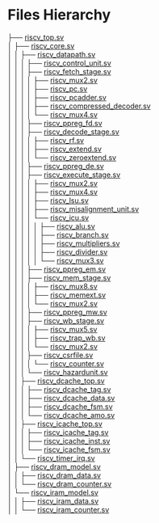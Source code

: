 # Files Hierarchy

├── [riscv_top.sv](riscv_top.sv)  
│   ├── [riscv_core.sv](riscv_core.sv)  
│   │   ├── [riscv_datapath.sv](riscv_datapath.sv)  
│   │   │   ├── [riscv_control_unit.sv](riscv_control_unit.sv)  
│   │   │   ├── [riscv_fetch_stage.sv](riscv_fetch_stage.sv)  
│   │   │   │   ├── [riscv_mux2.sv](riscv_mux2.sv)  
│   │   │   │   ├── [riscv_pc.sv](riscv_pc.sv)  
│   │   │   │   ├── [riscv_pcadder.sv](riscv_pcadder.sv)  
│   │   │   │   ├── [riscv_compressed_decoder.sv](riscv_compressed_decoder.sv)  
│   │   │   │   └── [riscv_mux4.sv](riscv_mux4.sv)  
│   │   │   ├── [riscv_ppreg_fd.sv](riscv_ppreg_fd.sv)  
│   │   │   ├── [riscv_decode_stage.sv](riscv_decode_stage.sv)  
│   │   │   │   ├── [riscv_rf.sv](riscv_rf.sv)  
│   │   │   │   ├── [riscv_extend.sv](riscv_extend.sv)  
│   │   │   │   └── [riscv_zeroextend.sv](riscv_zeroextend.sv)  
│   │   │   ├── [riscv_ppreg_de.sv](riscv_ppreg_de.sv)  
│   │   │   ├── [riscv_execute_stage.sv](riscv_execute_stage.sv)  
│   │   │   │   ├── [riscv_mux2.sv](riscv_mux2.sv)  
│   │   │   │   ├── [riscv_mux4.sv](riscv_mux4.sv)  
│   │   │   │   ├── [riscv_lsu.sv](riscv_lsu.sv)  
│   │   │   │   ├── [riscv_misalignment_unit.sv](riscv_misalignment_unit.sv)  
│   │   │   │   └── [riscv_icu.sv](riscv_ICU.sv)  
│   │   │   │   │   ├── [riscv_alu.sv](riscv_alu.sv)  
│   │   │   │   │   ├── [riscv_branch.sv](riscv_branch.sv)  
│   │   │   │   │   ├── [riscv_multipliers.sv](riscv_multipliers.sv)  
│   │   │   │   │   ├── [riscv_divider.sv](riscv_divider.sv)  
│   │   │   │   │   └── [riscv_mux3.sv](riscv_mux3.sv)  
│   │   │   ├── [riscv_ppreg_em.sv](riscv_ppreg_em.sv)  
│   │   │   ├── [riscv_mem_stage.sv](riscv_mem_stage.sv)  
│   │   │   │   ├── [riscv_mux8.sv](riscv_mux8.sv)  
│   │   │   │   ├── [riscv_memext.sv](riscv_memext.sv)  
│   │   │   │   └── [riscv_mux2.sv](riscv_mux2.sv)  
│   │   │   ├── [riscv_ppreg_mw.sv](riscv_ppreg_mw.sv)  
│   │   │   ├── [riscv_wb_stage.sv](riscv_wb_stage.sv)  
│   │   │   │   ├── [riscv_mux5.sv](riscv_mux5.sv)  
│   │   │   │   ├── [riscv_trap_wb.sv](riscv_trap_wb.sv)  
│   │   │   │   └── [riscv_mux2.sv](riscv_mux2.sv)  
│   │   │   ├── [riscv_csrfile.sv](riscv_csrfile.sv)  
│   │   │   │   └── [riscv_counter.sv](riscv_counter.sv)  
│   │   │   └── [riscv_hazardunit.sv](riscv_hazardunit.sv)  
│   │   ├── [riscv_dcache_top.sv](riscv_dcache_top.sv)  
│   │   │   ├── [riscv_dcache_tag.sv](riscv_dcache_tag.sv)  
│   │   │   ├── [riscv_dcache_data.sv](riscv_dcache_data.sv)  
│   │   │   ├── [riscv_dcache_fsm.sv](riscv_dcache_fsm.sv)  
│   │   │   └── [riscv_dcache_amo.sv](riscv_dcache_amo.sv)  
│   │   ├── [riscv_icache_top.sv](riscv_icache_top.sv)  
│   │   │   ├── [riscv_icache_tag.sv](riscv_icache_tag.sv)  
│   │   │   ├── [riscv_icache_inst.sv](riscv_icache_inst.sv)  
│   │   │   └── [riscv_icache_fsm.sv](riscv_icache_fsm.sv)  
│   │   └── [riscv_timer_irq.sv](riscv_timer_irq.sv)  
│   ├── [riscv_dram_model.sv](riscv_dram_model.sv)  
│   │   ├── [riscv_dram_data.sv](riscv_dram_data.sv)  
│   │   └── [riscv_dram_counter.sv](riscv_dram_counter.sv)  
│   └── [riscv_iram_model.sv](riscv_iram_model.sv)  
│   │   ├── [riscv_iram_data.sv](riscv_iram_data.sv)  
│   │   └── [riscv_iram_counter.sv](riscv_iram_counter.sv)  
